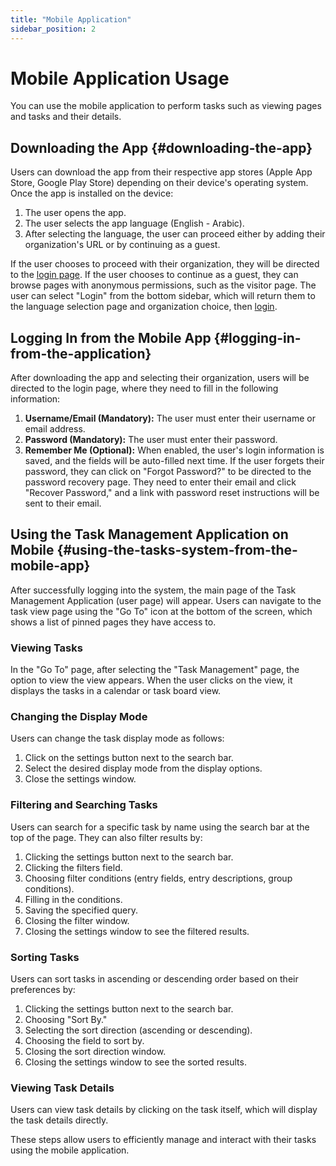 ```yaml
---
title: "Mobile Application"
sidebar_position: 2
---
```

# Mobile Application Usage

You can use the mobile application to perform tasks such as viewing pages and tasks and their details.

## Downloading the App {#downloading-the-app}
Users can download the app from their respective app stores (Apple App Store, Google Play Store) depending on their device's operating system. Once the app is installed on the device:
1. The user opens the app.
2. The user selects the app language (English - Arabic).
3. After selecting the language, the user can proceed either by adding their organization's URL or by continuing as a guest.

If the user chooses to proceed with their organization, they will be directed to the [login page](#logging-in-from-the-application). If the user chooses to continue as a guest, they can browse pages with anonymous permissions, such as the visitor page. The user can select "Login" from the bottom sidebar, which will return them to the language selection page and organization choice, then [login](#logging-in-from-the-application).

## Logging In from the Mobile App {#logging-in-from-the-application}
After downloading the app and selecting their organization, users will be directed to the login page, where they need to fill in the following information:
1. **Username/Email (Mandatory):** The user must enter their username or email address.
2. **Password (Mandatory):** The user must enter their password.
3. **Remember Me (Optional):** When enabled, the user's login information is saved, and the fields will be auto-filled next time.
If the user forgets their password, they can click on "Forgot Password?" to be directed to the password recovery page. They need to enter their email and click "Recover Password," and a link with password reset instructions will be sent to their email.

## Using the Task Management Application on Mobile {#using-the-tasks-system-from-the-mobile-app}
After successfully logging into the system, the main page of the Task Management Application (user page) will appear. Users can navigate to the task view page using the "Go To" icon at the bottom of the screen, which shows a list of pinned pages they have access to.

### Viewing Tasks
In the "Go To" page, after selecting the "Task Management" page, the option to view the view appears. When the user clicks on the view, it displays the tasks in a calendar or task board view.

### Changing the Display Mode
Users can change the task display mode as follows:
1. Click on the settings button next to the search bar.
2. Select the desired display mode from the display options.
3. Close the settings window.

### Filtering and Searching Tasks
Users can search for a specific task by name using the search bar at the top of the page. They can also filter results by:
1. Clicking the settings button next to the search bar.
2. Clicking the filters field.
3. Choosing filter conditions (entry fields, entry descriptions, group conditions).
4. Filling in the conditions.
5. Saving the specified query.
6. Closing the filter window.
7. Closing the settings window to see the filtered results.

### Sorting Tasks
Users can sort tasks in ascending or descending order based on their preferences by:
1. Clicking the settings button next to the search bar.
2. Choosing "Sort By."
3. Selecting the sort direction (ascending or descending).
4. Choosing the field to sort by.
5. Closing the sort direction window.
6. Closing the settings window to see the sorted results.

### Viewing Task Details
Users can view task details by clicking on the task itself, which will display the task details directly.

These steps allow users to efficiently manage and interact with their tasks using the mobile application.